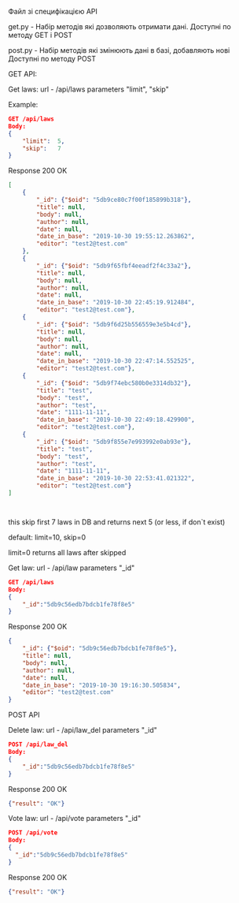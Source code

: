 Файл зі специфікацією API

get.py - Набір методів які дозволяють отримати дані. 
Доступні по методу GET і POST

post.py - Набір методів які змінюють дані в базі, добавляють нові
Доступні по методу POST

GET API:

Get laws: url - /api/laws
parameters "limit", "skip"

Example:

```json
GET /api/laws
Body:
{
    "limit":  5,
    "skip":   7
}
```
Response
200 OK
```json
[
    {
        "_id": {"$oid": "5db9ce80c7f00f185899b318"},
        "title": null, 
        "body": null, 
        "author": null, 
        "date": null, 
        "date_in_base": "2019-10-30 19:55:12.263862", 
        "editor": "test2@test.com"
    }, 
    {
        "_id": {"$oid": "5db9f65fbf4eeadf2f4c33a2"},
        "title": null, 
        "body": null, 
        "author": null, 
        "date": null, 
        "date_in_base": "2019-10-30 22:45:19.912484", 
        "editor": "test2@test.com"}, 
    {
        "_id": {"$oid": "5db9f6d25b556559e3e5b4cd"},
        "title": null, 
        "body": null, 
        "author": null, 
        "date": null, 
        "date_in_base": "2019-10-30 22:47:14.552525", 
        "editor": "test2@test.com"}, 
    {
        "_id": {"$oid": "5db9f74ebc580b0e3314db32"},
        "title": "test", 
        "body": "test", 
        "author": "test", 
        "date": "1111-11-11", 
        "date_in_base": "2019-10-30 22:49:18.429900", 
        "editor": "test2@test.com"}, 
    {
        "_id": {"$oid": "5db9f855e7e993992e0ab93e"},
        "title": "test", 
        "body": "test", 
        "author": "test", 
        "date": "1111-11-11", 
        "date_in_base": "2019-10-30 22:53:41.021322", 
        "editor": "test2@test.com"}
]




```
this skip first 7 laws in DB and returns next 5 (or less, if don`t exist)

default: limit=10, skip=0

limit=0 returns all laws after skipped

Get law: url - /api/law
parameters "_id"
```json
GET /api/laws
Body:
{
    "_id":"5db9c56edb7bdcb1fe78f8e5"
}
```
Response
200 OK
```json
{
    "_id": {"$oid": "5db9c56edb7bdcb1fe78f8e5"},
    "title": null,
    "body": null,
    "author": null,
    "date": null,
    "date_in_base": "2019-10-30 19:16:30.505834",
    "editor": "test2@test.com"
}
```

POST API

Delete law: url - /api/law_del
parameters "_id"
```json
POST /api/law_del
Body:
{
    "_id":"5db9c56edb7bdcb1fe78f8e5"
}
```

Response
200 OK
```json
{"result": "OK"}
```

Vote law: url - /api/vote
parameters "_id"
```json
POST /api/vote
Body:
{
  "_id":"5db9c56edb7bdcb1fe78f8e5"
}

```

Response
200 OK
```json
{"result": "OK"}
```